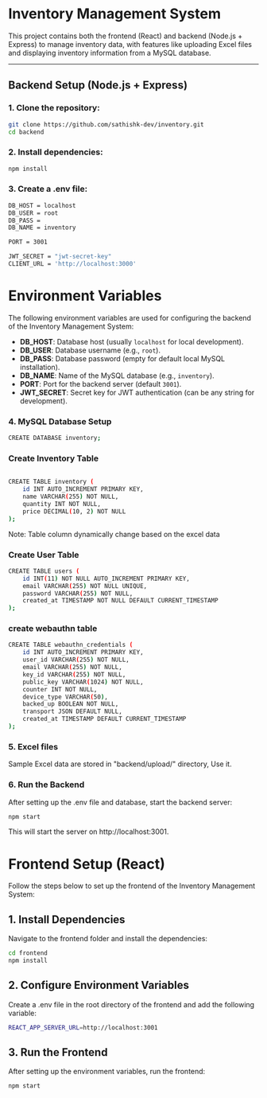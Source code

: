 # Inventory Management System

This project contains both the frontend (React) and backend (Node.js + Express) to manage inventory data, with features like uploading Excel files and displaying inventory information from a MySQL database.

---

## Backend Setup (Node.js + Express)

### 1. Clone the repository:
```bash
git clone https://github.com/sathishk-dev/inventory.git
cd backend
```
### 2. Install dependencies:
```bash
npm install
```

### 3. Create a .env file:
```bash
DB_HOST = localhost
DB_USER = root
DB_PASS =
DB_NAME = inventory

PORT = 3001

JWT_SECRET = "jwt-secret-key"
CLIENT_URL = 'http://localhost:3000'
```
# Environment Variables

The following environment variables are used for configuring the backend of the Inventory Management System:

- **DB_HOST**: Database host (usually `localhost` for local development).
- **DB_USER**: Database username (e.g., `root`).
- **DB_PASS**: Database password (empty for default local MySQL installation).
- **DB_NAME**: Name of the MySQL database (e.g., `inventory`).
- **PORT**: Port for the backend server (default `3001`).
- **JWT_SECRET**: Secret key for JWT authentication (can be any string for development).

### 4. MySQL Database Setup

```bash
CREATE DATABASE inventory;
```
### Create Inventory Table
```bash

CREATE TABLE inventory (
    id INT AUTO_INCREMENT PRIMARY KEY,
    name VARCHAR(255) NOT NULL,
    quantity INT NOT NULL,
    price DECIMAL(10, 2) NOT NULL
);
```

Note: Table column dynamically change based on the excel data

### Create User Table
```bash
CREATE TABLE users (
    id INT(11) NOT NULL AUTO_INCREMENT PRIMARY KEY,
    email VARCHAR(255) NOT NULL UNIQUE,
    password VARCHAR(255) NOT NULL,
    created_at TIMESTAMP NOT NULL DEFAULT CURRENT_TIMESTAMP
);
```
### create webauthn table
```bash
CREATE TABLE webauthn_credentials (
    id INT AUTO_INCREMENT PRIMARY KEY,
    user_id VARCHAR(255) NOT NULL,
    email VARCHAR(255) NOT NULL,
    key_id VARCHAR(255) NOT NULL,
    public_key VARCHAR(1024) NOT NULL,
    counter INT NOT NULL,
    device_type VARCHAR(50),
    backed_up BOOLEAN NOT NULL,
    transport JSON DEFAULT NULL,
    created_at TIMESTAMP DEFAULT CURRENT_TIMESTAMP
);

```


### 5. Excel files
Sample Excel data are stored in "backend/upload/" directory, Use it.

### 6. Run the Backend
After setting up the .env file and database, start the backend server:
```bash
npm start
```
This will start the server on http://localhost:3001.

# Frontend Setup (React)

Follow the steps below to set up the frontend of the Inventory Management System:

## 1. Install Dependencies

Navigate to the frontend folder and install the dependencies:

```bash
cd frontend
npm install
```
## 2. Configure Environment Variables
Create a .env file in the root directory of the frontend and add the following variable:
```bash
REACT_APP_SERVER_URL=http://localhost:3001
```
## 3. Run the Frontend

After setting up the environment variables, run the frontend:
```bash
npm start
```
